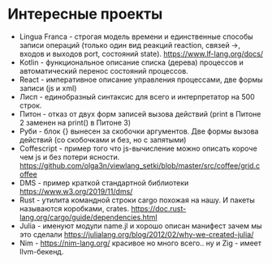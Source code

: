 # Интересные проекты

* Lingua Franca - строгая модель времени и единственные способы записи операций (только один вид реакций reaction, связей ->, входов и выходов port, состояний state). https://www.lf-lang.org/docs/
* Kotlin - функциональное описание списка (дерева) процессов и автоматический перенос состояний процессов.
* React - императивное описание управления процессами, две формы записи (js и xml)
* Лисп - единобразный синтаксис для всего и интерпретатор на 500 строк.
* Питон - отказ от двух форм записей вызова действий (print в Питоне 2 заменен на print() в Питоне 3)
* Руби - блок {} вынесен за скобочки аргументов. Две формы вызова действий (со скобочками и без, но с запятыми)
* Coffescript - пример того что js-вычисление можно описать короче чем js и без потери ясности.
  https://github.com/olga3n/viewlang_setki/blob/master/src/coffee/grid.coffee
* DMS - пример краткой стандартной библиотеки https://www.w3.org/2019/11/dms/
* Rust - утилита командной строки cargo похожая на нашу.  И пакеты называются коробками, crates.
https://doc.rust-lang.org/cargo/guide/dependencies.html
* Julia - именуют модули name.jl и хорошо описан манифест зачем мы это сделали https://julialang.org/blog/2012/02/why-we-created-julia/
* Nim - https://nim-lang.org/ красивое но много всего.. ну и Zig - имеет llvm-бекенд.